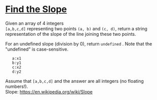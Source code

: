 # [Find the Slope](https://www.codewars.com/kata/find-the-slope "https://www.codewars.com/kata/55a75e2d0803fea18f00009d")

Given an array of 4 integers  
```[a,b,c,d]``` representing two points ```(a, b)``` and ```(c, d)```, return a string representation of the slope of the line joining these two points. 

For an undefined slope (division by 0), return  ```undefined```  . Note that the "undefined" is case-sensitive.
```
   a:x1
   b:y1
   c:x2
   d:y2
```
   
Assume that ```[a,b,c,d]``` and the answer are all integers (no floating numbers!).  
Slope: <https://en.wikipedia.org/wiki/Slope>